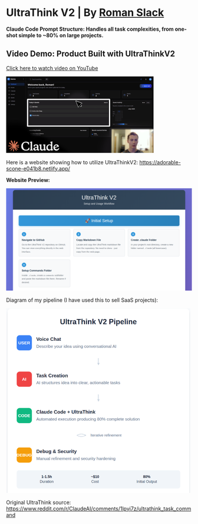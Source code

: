 # UltraThink V2 | By [Roman Slack](https://github.com/romanslack)

**Claude Code Prompt Structure: Handles all task complexities, from one-shot simple to ~80% on large projects.**

## Video Demo: Product Built with UltraThinkV2

<a href="https://www.youtube.com/watch?v=WxA-utyliIw" target="_blank">Click here to watch video on YouTube</a>

[<img src="images/thumbnail_V2.jpg" alt="Video Demo" width="400" target="_blank">](https://www.youtube.com/watch?v=WxA-utyliIw)

Here is a website showing how to utilize UltraThinkV2:
<a href="https://adorable-scone-e041b8.netlify.app/" target="_blank">https://adorable-scone-e041b8.netlify.app/</a>

**Website Preview:**

<a href="https://adorable-scone-e041b8.netlify.app/" target="_blank"><img src="images/website_previz.png" alt="Website Preview" width="700"></a>

Diagram of my pipeline (I have used this to sell SaaS projects):

<img src="images/ultrathink_pipeline.png" alt="UltraThink Pipeline" width="500">





Original UltraThink source:
<a href="https://www.reddit.com/r/ClaudeAI/comments/1lpvj7z/ultrathink_task_command" target="_blank">https://www.reddit.com/r/ClaudeAI/comments/1lpvj7z/ultrathink_task_command</a>
